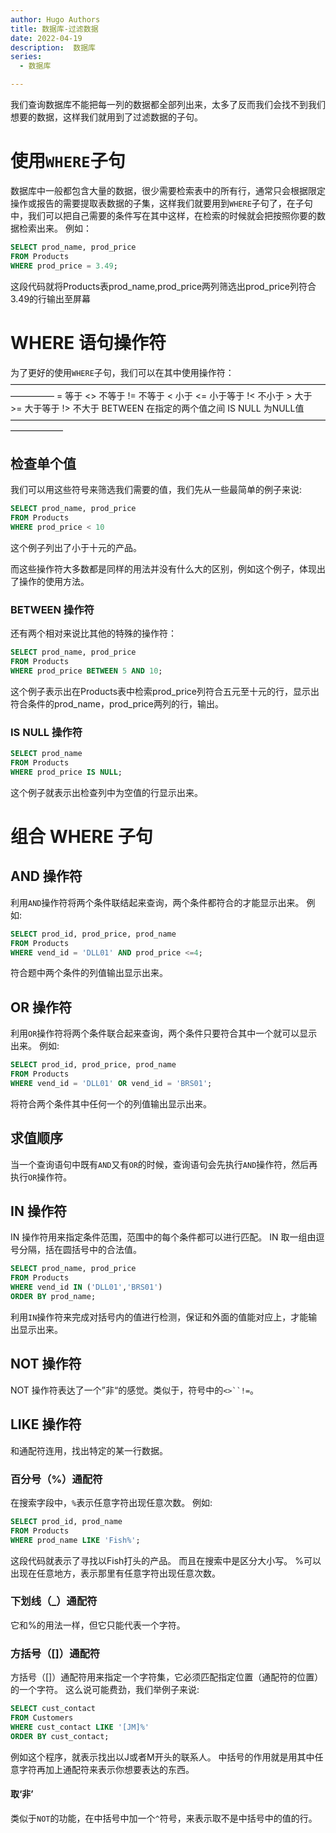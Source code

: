 ```yaml
---
author: Hugo Authors
title: 数据库-过滤数据
date: 2022-04-19
description:  数据库
series:
  - 数据库

---
```


我们查询数据库不能把每一列的数据都全部列出来，太多了反而我们会找不到我们想要的数据，这样我们就用到了过滤数据的子句。

<!--more-->

# 使用`WHERE`子句
数据库中一般都包含大量的数据，很少需要检索表中的所有行，通常只会根据限定操作或报告的需要提取表数据的子集，这样我们就要用到`WHERE`子句了，在子句中，我们可以把自己需要的条件写在其中这样，在检索的时候就会把按照你要的数据检索出来。
例如：
```sql
SELECT prod_name, prod_price
FROM Products
WHERE prod_price = 3.49;
```
这段代码就将Products表prod_name,prod_price两列筛选出prod_price列符合3.49的行输出至屏幕

# WHERE 语句操作符
为了更好的使用`WHERE`子句，我们可以在其中使用操作符：
—————————————————————————————————————————
    =               等于
    <>              不等于
    !=              不等于
    <               小于
    <=              小于等于
    !<              不小于
    >               大于
    >=              大于等于
    !>              不大于
    BETWEEN        在指定的两个值之间
    IS NULL         为NULL值
——————————————————————————————————————————
## 检查单个值
我们可以用这些符号来筛选我们需要的值，我们先从一些最简单的例子来说:
```sql
SELECT prod_name, prod_price
FROM Products
WHERE prod_price < 10
```
这个例子列出了小于十元的产品。

而这些操作符大多数都是同样的用法并没有什么大的区别，例如这个例子，体现出了操作的使用方法。

### BETWEEN 操作符
还有两个相对来说比其他的特殊的操作符：
```sql
SELECT prod_name, prod_price
FROM Products
WHERE prod_price BETWEEN 5 AND 10;
```
这个例子表示出在Products表中检索prod_price列符合五元至十元的行，显示出符合条件的prod_name，prod_price两列的行，输出。

### IS NULL 操作符

```sql
SELECT prod_name
FROM Products
WHERE prod_price IS NULL;
```
这个例子就表示出检查列中为空值的行显示出来。

# 组合 WHERE 子句
## AND 操作符
利用`AND`操作符将两个条件联结起来查询，两个条件都符合的才能显示出来。
例如:
```sql
SELECT prod_id, prod_price, prod_name
FROM Products
WHERE vend_id = 'DLL01' AND prod_price <=4;
```
符合题中两个条件的列值输出显示出来。

## OR 操作符
利用`OR`操作符将两个条件联合起来查询，两个条件只要符合其中一个就可以显示出来。
例如:
```sql
SELECT prod_id, prod_price, prod_name
FROM Products
WHERE vend_id = 'DLL01' OR vend_id = 'BRS01';
```
将符合两个条件其中任何一个的列值输出显示出来。

## 求值顺序
当一个查询语句中既有`AND`又有`OR`的时候，查询语句会先执行`AND`操作符，然后再执行`OR`操作符。

## IN 操作符
IN 操作符用来指定条件范围，范围中的每个条件都可以进行匹配。
IN 取一组由逗号分隔，括在圆括号中的合法值。
```sql
SELECT prod_name, prod_price
FROM Products
WHERE vend_id IN ('DLL01','BRS01')
ORDER BY prod_name;
```
利用`IN`操作符来完成对括号内的值进行检测，保证和外面的值能对应上，才能输出显示出来。

## NOT 操作符
NOT 操作符表达了一个”非“的感觉。类似于，符号中的`<>``!=`。

## LIKE 操作符
和通配符连用，找出特定的某一行数据。

### 百分号（%）通配符
在搜索字段中，`%`表示任意字符出现任意次数。
例如:
```sql
SELECT prod_id, prod_name
FROM Products
WHERE prod_name LIKE 'Fish%';
```
这段代码就表示了寻找以Fish打头的产品。
而且在搜索中是区分大小写。
%可以出现在任意地方，表示那里有任意字符出现任意次数。

### 下划线（_）通配符
它和%的用法一样，但它只能代表一个字符。

### 方括号（[]）通配符
方括号（[]）通配符用来指定一个字符集，它必须匹配指定位置（通配符的位置）的一个字符。
这么说可能费劲，我们举例子来说:
```sql
SELECT cust_contact
FROM Customers
WHERE cust_contact LIKE '[JM]%'
ORDER BY cust_contact;
```
例如这个程序，就表示找出以J或者M开头的联系人。
中括号的作用就是用其中任意字符再加上通配符来表示你想要表达的东西。

#### 取‘非’
类似于`NOT`的功能，在中括号中加一个`^`符号，来表示取不是中括号中的值的行。









